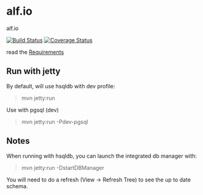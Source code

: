 alf.io
========


alf.io

[![Build Status](https://travis-ci.org/exteso/alf.io.png?branch=master)](https://travis-ci.org/exteso/alf.io) [![Coverage Status](https://img.shields.io/coveralls/exteso/alf.io.svg)](https://coveralls.io/r/exteso/alf.io)

read the [Requirements](https://github.com/exteso/alf.io/wiki/Requirements)

## Run with jetty


By default, will use hsqldb with dev profile:

>mvn jetty:run

Use with pgsql (dev) 

>mvn jetty:run -Pdev-pgsql


## Notes


When running with hsqldb, you can launch the integrated db manager with:

>mvn jetty:run -DstartDBManager

You will need to do a refresh (View -> Refresh Tree) to see the up to date schema.
